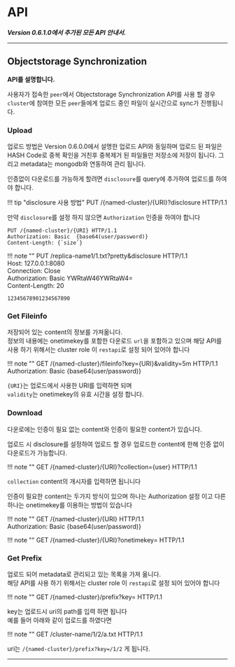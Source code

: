 # API 

***Version 0.6.1.0에서 추가된 모든 API 안내서.***

----

## Objectstorage Synchronization

**API를 설명합니다.**

사용자가 접속한 `peer`에서 Objectstorage Synchronization API를 사용 할 경우 `cluster`에 참여한 모든 `peer`들에게 업로드 중인 파일이
실시간으로 sync가 진행됩니다.


### Upload

업로드 방법은 Version 0.6.0.0에서 설명한 업로드 API와 동일하며 업로드 된 파일은 HASH Code로 중복 확인을 거친후 중복제거 된 파일들만
저장소에 저장이 됩니다.
그리고 metadata는 mongodb와 연동하여 관리 됩니다.

인증없이 다운로드를 가능하게 할려면 `disclosure`를 query에 추가하여 업로드를 하여야 합니다.

!!! tip "disclosure 사용 방법"
    PUT /{named-cluster}/{URI}?disclosure HTTP/1.1

만약 `disclosure`를 설정 하지 않으면 `Authorization` 인증을 하여야 합니다

```
PUT /{named-cluster}/{URI} HTTP/1.1
Authorization: Basic  {base64(user/password)}
Content-Length: {`size`}
```

!!! note ""
    PUT /replica-name1/1.txt?pretty&disclosure HTTP/1.1    
    Host: 127.0.0.1:8080    
    Connection: Close   
    Authorization: Basic YWRtaW46YWRtaW4=    
    Content-Length: 20    
    
    12345678901234567890    

### Get Fileinfo

저장되어 있는 content의 정보를 가져옮니다.  
정보의 내용에는 onetimekey를 포함한 다운로드 `url`을 포함하고 있으며 해당 API를 사용 하기 위해서는 cluster role 이 `restapi`로 설정 되어 있어야 합니다

!!! note ""
    GET /{named-cluster}/fileinfo?key={URI}&validity=5m HTTP/1.1  
    Authorization: Basic  {base64(user/password)}  

`{URI}`는 업로드에서 사용한 URI를 입력하면 되며  
`validity`는 onetimekey의 유효 시간을 설정 합니다. 



### Download
다운로에는 인증이 필요 없는 content와 인증이 필요한 content가 있습니다.

업로드 시 disclosure를 설정하여 업로드 할 경우 업로드한 content에 한해 인증 없이 다운로드가 가능합니다.

!!! note ""
    GET /{named-cluster}/{URI}?collection={user} HTTP/1.1  

`collection` content의 개시자를 입력하면 됩니니다

인증이 필요한 content는 두가지 방식이 있으며
하나는 Authorization 설정 이고 다른 하나는 onetimekey를 이용하는 방법이 있습니다

!!! note ""
    GET /{named-cluster}/{URI} HTTP/1.1  
    Authorization: Basic  {base64(user/password)}  


!!! note ""
    GET /{named-cluster}/{URI}?onetimekey= HTTP/1.1  


### Get Prefix

업로드 되어 metadata로 관리되고 있는 목록을 가져 옮니다.  
해당 API를 사용 하기 위해서는 cluster role 이 `restapi`로 설정 되어 있어야 합니다

!!! note ""
    GET /{named-cluster}/prefix?key= HTTP/1.1  

key는 업로드시 uri의 path를 입력 하면 됩니다   
예를 들어 아래와 같이 업로드를 하였다면   

!!! note ""
    GET /cluster-name/1/2/a.txt HTTP/1.1    

uri는 `/{named-cluster}/prefix?key=/1/2` 게 됩니다.

----------------------------------------------------------------------------------------------------------------